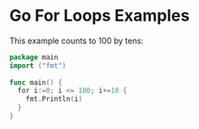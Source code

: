 # Go For Loops Examples

This example counts to 100 by tens:

```go
package main  
import ("fmt")  
  
func main() {  
  for i:=0; i <= 100; i+=10 {  
    fmt.Println(i)  
  }  
}
```